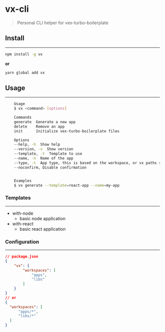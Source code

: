 # vx-cli

> Personal CLI helper for vex-turbo-boilerplate

## Install
----------

```bash
npm install -g vx
```
**or**
```bash
yarn global add vx
```

## Usage
----------
```bash
    Usage
    $ vx <command> [options]

    Commands
    generate  Generate a new app
    delete    Remove an app
    init      Initialize vex-turbo-boilerplate files

    Options
    --help, -h  Show help
    --version, -v  Show version
    --template, -t  Template to use
    --name, -n  Name of the app
    --type, -t  App type, this is based on the workspace, or vx paths settings
    --noconfirm, Disable confirmation


    Examples
    $ vx generate --template=react-app --name=my-app
```

### **Templates**
----------
- with-node
  - basic node application
- with-react
  - basic react application

### **Configuration**
----------
```json
// package.json
{
    "vx": {
        "workspaces": [
            "apps",
            "libs"
        ]
    }
}
// or
{
  "workspaces": [
      "apps/*",
      "libs/*"
  ]
}
```